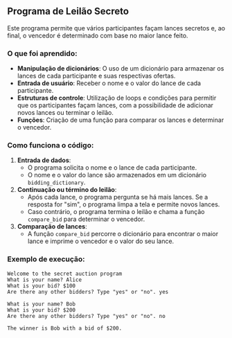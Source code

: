 ## Programa de Leilão Secreto

Este programa permite que vários participantes façam lances secretos e, ao final, o vencedor é determinado com base no maior lance feito.

### O que foi aprendido:
- **Manipulação de dicionários**: O uso de um dicionário para armazenar os lances de cada participante e suas respectivas ofertas.
- **Entrada de usuário**: Receber o nome e o valor do lance de cada participante.
- **Estruturas de controle**: Utilização de loops e condições para permitir que os participantes façam lances, com a possibilidade de adicionar novos lances ou terminar o leilão.
- **Funções**: Criação de uma função para comparar os lances e determinar o vencedor.

### Como funciona o código:
1. **Entrada de dados**:
   - O programa solicita o nome e o lance de cada participante.
   - O nome e o valor do lance são armazenados em um dicionário `bidding_dictionary`.
2. **Continuação ou término do leilão**:
   - Após cada lance, o programa pergunta se há mais lances. Se a resposta for "sim", o programa limpa a tela e permite novos lances.
   - Caso contrário, o programa termina o leilão e chama a função `compare_bid` para determinar o vencedor.
3. **Comparação de lances**:
   - A função `compare_bid` percorre o dicionário para encontrar o maior lance e imprime o vencedor e o valor do seu lance.

### Exemplo de execução:
```plaintext
Welcome to the secret auction program
What is your name? Alice
What is your bid? $100
Are there any other bidders? Type "yes" or "no". yes

What is your name? Bob
What is your bid? $200
Are there any other bidders? Type "yes" or "no". no

The winner is Bob with a bid of $200.
